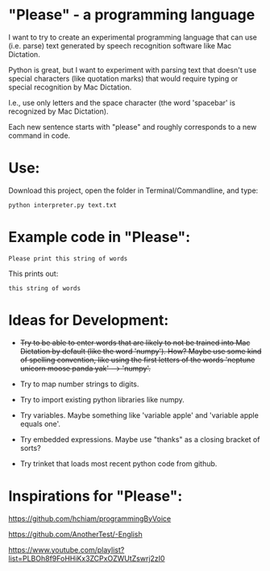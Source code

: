 # "Please" - a programming language

I want to try to create an experimental programming language that can use (i.e. parse) text generated by speech recognition software like Mac Dictation.

Python is great, but I want to experiment with parsing text that doesn't use special characters (like quotation marks) that would require typing or special recognition by Mac Dictation.

I.e., use only letters and the space character (the word 'spacebar' is recognized by Mac Dictation).

Each new sentence starts with "please" and roughly corresponds to a new command in code.

# Use:

Download this project, open the folder in Terminal/Commandline, and type:

    python interpreter.py text.txt

# Example code in "Please":

    Please print this string of words

This prints out:

    this string of words

# Ideas for Development:

* ~~Try to be able to enter words that are likely to not be trained into Mac Dictation by default (like the word 'numpy'). How? Maybe use some kind of spelling convention, like using the first letters of the words 'neptune unicorn moose panda yak' --> 'numpy'.~~

* Try to map number strings to digits.

* Try to import existing python libraries like numpy.

* Try variables. Maybe something like 'variable apple' and 'variable apple equals one'.

* Try embedded expressions. Maybe use "thanks" as a closing bracket of sorts?

* Try trinket that loads most recent python code from github.

# Inspirations for "Please":

https://github.com/hchiam/programmingByVoice

https://github.com/AnotherTest/-English

https://www.youtube.com/playlist?list=PLBOh8f9FoHHiKx3ZCPxOZWUtZswrj2zI0
